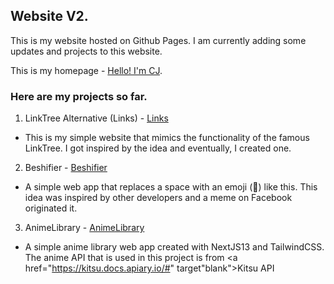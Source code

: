 ## Website V2.

This is my website hosted on Github Pages. I am currently adding some updates and projects to this website.

This is my homepage - <a href="https://cjsabijon.vercel.app/" target="_blank">Hello! I'm CJ</a>.

### Here are my projects so far.
1. LinkTree Alternative (Links) - <a href="https://cjsabijon.vercel.app/links" target="_blank">Links</a>
- This is my simple website that mimics the functionality of the famous LinkTree. I got inspired by the idea and eventually, I created one.
2. Beshifier - <a href="https://cjsabijon.vercel.app/beshifier" target="_blank">Beshifier</a>
- A simple web app that replaces a space with an emoji (🤸) like this. This idea was inspired by other developers and a meme on Facebook originated it.
3. AnimeLibrary - <a href="https://cjsabijon.vercel.app/animelibrary" target="_blank">AnimeLibrary</a>
- A simple anime library web app created with NextJS13 and TailwindCSS. The anime API that is used in this project is from <a href="https://kitsu.docs.apiary.io/#" target"blank">Kitsu API</a>
